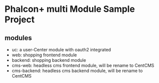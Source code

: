 # Phalcon+ multi Module Sample Project

## modules
  - uc: a user-Center module with oauth2 integrated
  - web: shopping frontend module
  - backend: shopping backend module
  - cms-web: headless cms frontend module, will be rename to CentCMS
  - cms-backend: headless cms backend module, will be rename to CentCMS
